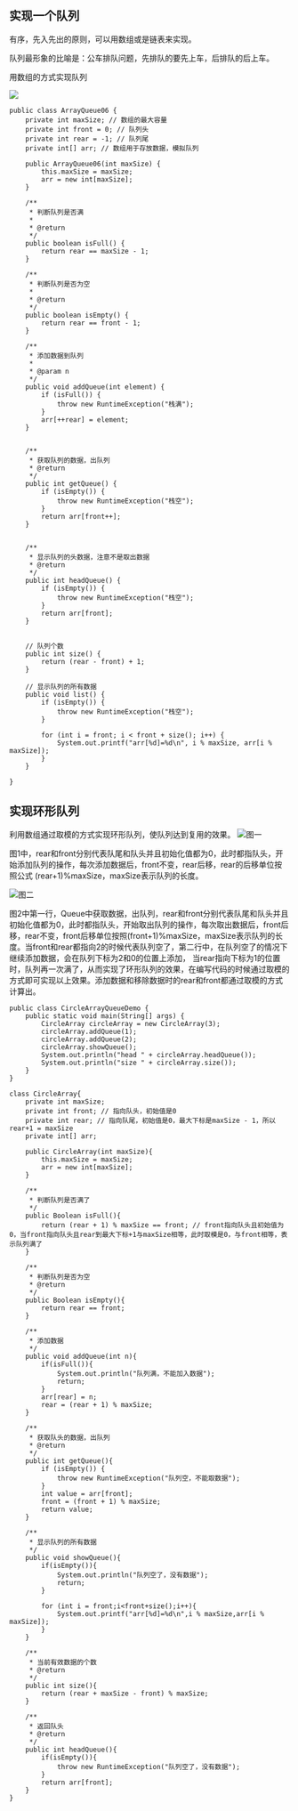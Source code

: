 ## 实现一个队列

有序，先入先出的原则，可以用数组或是链表来实现。

队列最形象的比喻是：公车排队问题，先排队的要先上车，后排队的后上车。

用数组的方式实现队列

![](https://upload-images.jianshu.io/upload_images/2765653-0231aaae886a4b0f.png?imageMogr2/auto-orient/strip%7CimageView2/2/w/1240)


```
public class ArrayQueue06 {
    private int maxSize; // 数组的最大容量
    private int front = 0; // 队列头
    private int rear = -1; // 队列尾
    private int[] arr; // 数组用于存放数据，模拟队列

    public ArrayQueue06(int maxSize) {
        this.maxSize = maxSize;
        arr = new int[maxSize];
    }

    /**
     * 判断队列是否满
     *
     * @return
     */
    public boolean isFull() {
        return rear == maxSize - 1;
    }

    /**
     * 判断队列是否为空
     *
     * @return
     */
    public boolean isEmpty() {
        return rear == front - 1;
    }

    /**
     * 添加数据到队列
     *
     * @param n
     */
    public void addQueue(int element) {
        if (isFull()) {
            throw new RuntimeException("栈满");
        }
        arr[++rear] = element;
    }

    
    /**
     * 获取队列的数据，出队列
     * @return
     */
    public int getQueue() {
        if (isEmpty()) {
            throw new RuntimeException("栈空");
        }
        return arr[front++];
    }


    /**
     * 显示队列的头数据，注意不是取出数据
     * @return
     */
    public int headQueue() {
        if (isEmpty()) {
            throw new RuntimeException("栈空");
        }
        return arr[front];
    }


    // 队列个数
    public int size() {
        return (rear - front) + 1;
    }

    // 显示队列的所有数据
    public void list() {
        if (isEmpty()) {
            throw new RuntimeException("栈空");
        }

        for (int i = front; i < front + size(); i++) {
            System.out.printf("arr[%d]=%d\n", i % maxSize, arr[i % maxSize]);
        }
    }

}

```

## 实现环形队列

利用数组通过取模的方式实现环形队列，使队列达到复用的效果。
![图一](https://upload-images.jianshu.io/upload_images/2765653-d248adfcfd1bfcc7.png?imageMogr2/auto-orient/strip%7CimageView2/2/w/1240)

图1中，rear和front分别代表队尾和队头并且初始化值都为0，此时都指队头，开始添加队列的操作，每次添加数据后，front不变，rear后移，rear的后移单位按照公式 (rear+1)%maxSize，maxSize表示队列的长度。

![图二](https://upload-images.jianshu.io/upload_images/2765653-36fe8dbffdbdd7e7.png?imageMogr2/auto-orient/strip%7CimageView2/2/w/1240)

图2中第一行，Queue中获取数据，出队列，rear和front分别代表队尾和队头并且初始化值都为0，此时都指队头，开始取出队列的操作，每次取出数据后，front后移，rear不变，front后移单位按照(front+1)%maxSize，maxSize表示队列的长度。当front和rear都指向2的时候代表队列空了，第二行中，在队列空了的情况下继续添加数据，会在队列下标为2和0的位置上添加， 当rear指向下标为1的位置时，队列再一次满了，从而实现了环形队列的效果，在编写代码的时候通过取模的方式即可实现以上效果。添加数据和移除数据时的rear和front都通过取模的方式计算出。

```
public class CircleArrayQueueDemo {
    public static void main(String[] args) {
        CircleArray circleArray = new CircleArray(3);
        circleArray.addQueue(1);
        circleArray.addQueue(2);
        circleArray.showQueue();
        System.out.println("head " + circleArray.headQueue());
        System.out.println("size " + circleArray.size());
    }
}

class CircleArray{
    private int maxSize;
    private int front; // 指向队头，初始值是0
    private int rear; // 指向队尾，初始值是0，最大下标是maxSize - 1，所以rear+1 = maxSize
    private int[] arr;

    public CircleArray(int maxSize){
        this.maxSize = maxSize;
        arr = new int[maxSize];
    }

    /**
     * 判断队列是否满了
     */
    public Boolean isFull(){
        return (rear + 1) % maxSize == front; // front指向队头且初始值为0，当front指向队头且rear到最大下标+1与maxSize相等，此时取模是0，与front相等，表示队列满了
    }

    /**
     * 判断队列是否为空
     * @return
     */
    public Boolean isEmpty(){
        return rear == front;
    }

    /**
     * 添加数据
     */
    public void addQueue(int n){
        if(isFull()){
            System.out.println("队列满，不能加入数据");
            return;
        }
        arr[rear] = n;
        rear = (rear + 1) % maxSize;
    }

    /**
     * 获取队头的数据，出队列
     * @return
     */
    public int getQueue(){
        if (isEmpty()) {
            throw new RuntimeException("队列空，不能取数据");
        }
        int value = arr[front];
        front = (front + 1) % maxSize;
        return value;
    }

    /**
     * 显示队列的所有数据
     */
    public void showQueue(){
        if(isEmpty()){
            System.out.println("队列空了，没有数据");
            return;
        }

        for (int i = front;i<front+size();i++){
            System.out.printf("arr[%d]=%d\n",i % maxSize,arr[i % maxSize]);
        }
    }

    /**
     * 当前有效数据的个数
     * @return
     */
    public int size(){
        return (rear + maxSize - front) % maxSize;
    }

    /**
     * 返回队头
     * @return
     */
    public int headQueue(){
        if(isEmpty()){
            throw new RuntimeException("队列空了，没有数据");
        }
        return arr[front];
    }
}
```
